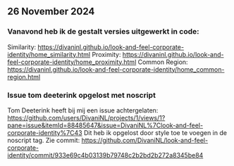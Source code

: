 ## 26 November 2024
### Vanavond heb ik de gestalt versies uitgewerkt in code:
Similarity: https://divaninl.github.io/look-and-feel-corporate-identity/home_similarity.html
Proximity: https://divaninl.github.io/look-and-feel-corporate-identity/home_proximity.html
Common Region: https://divaninl.github.io/look-and-feel-corporate-identity/home_common-region.html

### Issue tom deeterink opgelost met noscript

Tom Deeterink heeft bij mij een issue achtergelaten:
https://github.com/users/DivaniNL/projects/1/views/1?pane=issue&itemId=88485647&issue=DivaniNL%7Clook-and-feel-corporate-identity%7C43
Dit heb ik opgelost door style toe te voegen in de noscript tag.
Zie commit: https://github.com/DivaniNL/look-and-feel-corporate-identity/commit/933e69c4b03139b79748c2b2bd2b272a8345be84